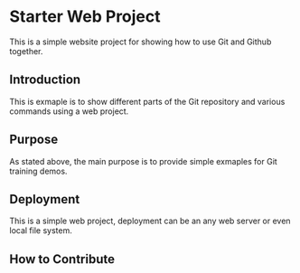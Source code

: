 # Starter Web Project

This is a simple website project for showing how to use Git and Github together.

## Introduction

This is exmaple is to show different parts of the Git repository and various commands using a web project.

## Purpose

As stated above, the main purpose is to provide simple exmaples for Git training demos.

## Deployment

This is a simple web project, deployment can be an any web server or even local file system.

## How to Contribute